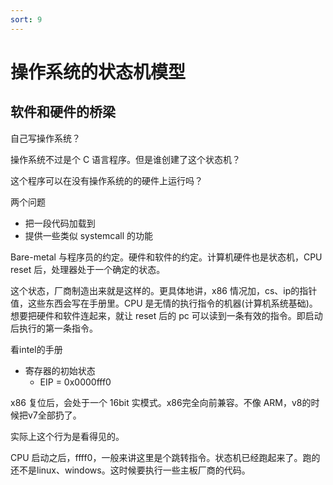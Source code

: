 ```yaml
---
sort: 9
---
```

# 操作系统的状态机模型



## 软件和硬件的桥梁

自己写操作系统？

操作系统不过是个 C 语言程序。但是谁创建了这个状态机？

这个程序可以在没有操作系统的的硬件上运行吗？

两个问题
- 把一段代码加载到
- 提供一些类似 systemcall 的功能

Bare-metal 与程序员的约定。硬件和软件的约定。计算机硬件也是状态机，CPU reset 后，处理器处于一个确定的状态。

这个状态，厂商制造出来就是这样的。更具体地讲，x86 情况加，cs、ip的指针值，这些东西会写在手册里。CPU 是无情的执行指令的机器(计算机系统基础)。想要把硬件和软件连起来，就让 reset 后的 pc 可以读到一条有效的指令。即启动后执行的第一条指令。

看intel的手册
- 寄存器的初始状态
  - EIP = 0x0000fff0

x86 复位后，会处于一个 16bit 实模式。x86完全向前兼容。不像 ARM，v8的时候把v7全部扔了。

实际上这个行为是看得见的。

CPU 启动之后，ffff0，一般来讲这里是个跳转指令。状态机已经跑起来了。跑的还不是linux、windows。这时候要执行一些主板厂商的代码。








